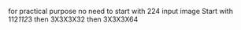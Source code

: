 for practical purpose no need to start with 224 input image
Start with 112*112*3 then 3X3X3X32 then 3X3X3X64

